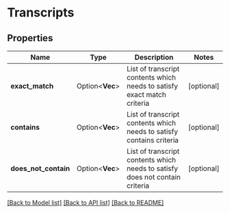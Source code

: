 # Transcripts

## Properties

Name | Type | Description | Notes
------------ | ------------- | ------------- | -------------
**exact_match** | Option<**Vec<String>**> | List of transcript contents which needs to satisfy exact match criteria | [optional]
**contains** | Option<**Vec<String>**> | List of transcript contents which needs to satisfy contains criteria | [optional]
**does_not_contain** | Option<**Vec<String>**> | List of transcript contents which needs to satisfy does not contain criteria | [optional]

[[Back to Model list]](../README.md#documentation-for-models) [[Back to API list]](../README.md#documentation-for-api-endpoints) [[Back to README]](../README.md)



